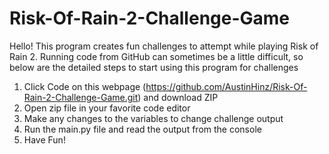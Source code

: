 # Risk-Of-Rain-2-Challenge-Game
 Hello! This program creates fun challenges to attempt while playing Risk of Rain 2. 
 Running code from GitHub can sometimes be a little difficult, so below are the detailed steps to start using this program for challenges
 
  1. Click Code on this webpage (https://github.com/AustinHinz/Risk-Of-Rain-2-Challenge-Game.git) and download ZIP
  2. Open zip file in your favorite code editor
  3. Make any changes to the variables to change challenge output 
  4. Run the main.py file and read the output from the console
  5. Have Fun!